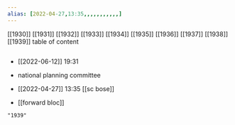 ```yaml
---
alias: [2022-04-27,13:35,,,,,,,,,,,]
---
```

[[1930]] [[1931]] [[1932]] [[1933]] [[1934]] [[1935]] [[1936]] [[1937]] [[1938]] [[1939]]
table of content
```toc
```
- [[2022-06-12]] 19:31
- national planning committee

- [[2022-04-27]] 13:35 [[sc bose]]
- [[forward bloc]]
```query
"1939"
```